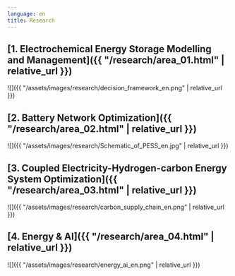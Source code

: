 ```yaml
---
language: en
title: Research
---
```

## [1. Electrochemical Energy Storage Modelling and Management]({{ "/research/area_01.html" | relative_url }})

![]({{ "/assets/images/research/decision_framework_en.png" | relative_url }})

## [2. Battery Network Optimization]({{ "/research/area_02.html" | relative_url }})

![]({{ "/assets/images/research/Schematic_of_PESS_en.jpg" | relative_url }})

## [3. Coupled Electricity-Hydrogen-carbon Energy System Optimization]({{ "/research/area_03.html" | relative_url }})

![]({{ "/assets/images/research/carbon_supply_chain_en.png" | relative_url }})

## [4. Energy & AI]({{ "/research/area_04.html" | relative_url }})

![]({{ "/assets/images/research/energy_ai_en.png" | relative_url }})